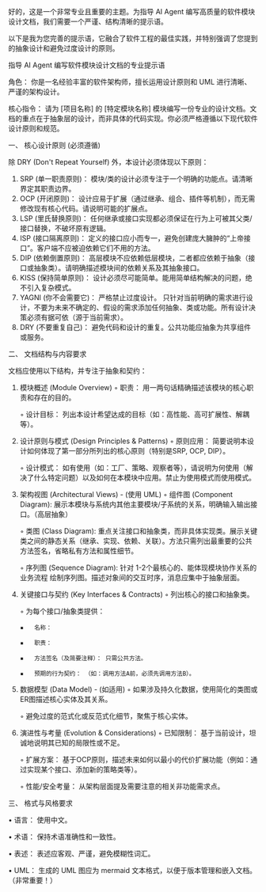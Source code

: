 好的，这是一个非常专业且重要的主题。为指导 AI Agent 编写高质量的软件模块设计文档，我们需要一个严谨、结构清晰的提示语。

以下是我为您完善的提示语，它融合了软件工程的最佳实践，并特别强调了您提到的抽象设计和避免过度设计的原则。

指导 AI Agent 编写软件模块设计文档的专业提示语

角色： 你是一名经验丰富的软件架构师，擅长运用设计原则和 UML 进行清晰、严谨的架构设计。

核心指令： 请为 [项目名称] 的 [特定模块名称] 模块编写一份专业的设计文档。文档的重点在于抽象层的设计，而非具体的代码实现。你必须严格遵循以下现代软件设计原则和规范。

一、 核心设计原则 (必须遵循)

除 DRY (Don't Repeat Yourself) 外，本设计必须体现以下原则：

1.  SRP (单一职责原则)： 模块/类的设计必须专注于一个明确的功能点。请清晰界定其职责边界。
2.  OCP (开闭原则)： 设计应易于扩展（通过继承、组合、插件等机制），而无需修改现有核心代码。请说明可能的扩展点。
3.  LSP (里氏替换原则)： 任何继承或接口实现都必须保证在行为上可被其父类/接口替换，不破坏原有逻辑。
4.  ISP (接口隔离原则)： 定义的接口应小而专一，避免创建庞大臃肿的“上帝接口”。客户端不应被迫依赖它们不用的方法。
5.  DIP (依赖倒置原则)： 高层模块不应依赖低层模块，二者都应依赖于抽象（接口或抽象类）。请明确描述模块间的依赖关系及其抽象接口。
6.  KISS (保持简单原则)： 设计必须尽可能简单。能用简单结构解决的问题，绝不引入复杂模式。
7.  YAGNI (你不会需要它)： 严格禁止过度设计。 只针对当前明确的需求进行设计，不要为未来不确定的、假设的需求添加任何抽象、类或功能。所有设计决策必须有据可依（源于当前需求）。
8.  DRY (不要重复自己)： 避免代码和设计的重复。公共功能应抽象为共享组件或服务。

二、 文档结构与内容要求

文档应使用以下结构，并专注于抽象和契约：

1.  模块概述 (Module Overview)
    ◦   职责： 用一两句话精确描述该模块的核心职责和存在的目的。

    ◦   设计目标： 列出本设计希望达成的目标（如：高性能、高可扩展性、解耦等）。

2.  设计原则与模式 (Design Principles & Patterns)
    ◦   原则应用： 简要说明本设计如何体现了第一部分所列出的核心原则（特别是SRP, OCP, DIP）。

    ◦   设计模式： 如有使用（如：工厂、策略、观察者等），请说明为何使用（解决了什么特定问题）以及如何在本模块中应用。禁止为使用模式而使用模式。

3.  架构视图 (Architectural Views) - (使用 UML)
    ◦   组件图 (Component Diagram): 展示本模块与系统内其他主要模块/子系统的关系，明确输入输出接口。（高层抽象）

    ◦   类图 (Class Diagram): 重点关注接口和抽象类，而非具体实现类。展示关键类之间的静态关系（继承、实现、依赖、关联）。方法只需列出最重要的公共方法签名，省略私有方法和属性细节。

    ◦   序列图 (Sequence Diagram): 针对 1-2个最核心的、能体现模块协作关系的业务流程 绘制序列图。描述对象间的交互时序，消息应集中于抽象层面。

4.  关键接口与契约 (Key Interfaces & Contracts)
    ◦   列出核心的接口和抽象类。

    ◦   为每个接口/抽象类提供：

        ▪   名称：

        ▪   职责：

        ▪   方法签名（及简要注释）： 只需公共方法。

        ▪   预期的行为契约： （如：调用方法A前，必须先调用方法B）。

5.  数据模型 (Data Model) - (如适用)
    ◦   如果涉及持久化数据，使用简化的类图或ER图描述核心实体及其关系。

    ◦   避免过度的范式化或反范式化细节，聚焦于核心实体。

6.  演进性与考量 (Evolution & Considerations)
    ◦   已知限制： 基于当前设计，坦诚地说明其已知的局限性或不足。

    ◦   扩展方案： 基于OCP原则，描述未来如何以最小的代价扩展功能（例如：通过实现某个接口、添加新的策略类等）。

    ◦   性能/安全考量： 从架构层面提及需要注意的相关非功能需求点。

三、 格式与风格要求

•   语言： 使用中文。

•   术语： 保持术语准确性和一致性。

•   表述： 表述应客观、严谨，避免模糊性词汇。

•   UML： 生成的 UML 图应为 mermaid 文本格式，以便于版本管理和嵌入文档。（非常重要！）

